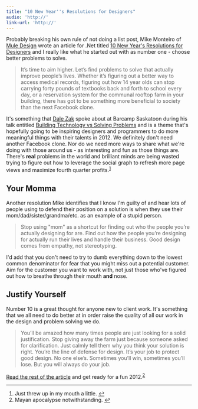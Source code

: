 ```yaml
---
title: "10 New Year''s Resolutions for Designers"
audio: 'http://'
link-url: 'http://'
---
```

<p>Probably breaking his own rule of not doing a list post, Mike Monteiro of <a href="http://muledesign.com/">Mule Design</a> wrote an article for .Net titled <a href="http://www.netmagazine.com/features/10-new-year-s-resolutions-designers">10 New Year's Resolutions for Designers</a> and I really like what he started out with as number one - choose better problems to solve.</p>
<blockquote><p>
  It’s time to aim higher. Let’s find problems to solve that actually improve people’s lives. Whether it’s figuring out a better way to access medical records, figuring out how 14 year olds can stop carrying forty pounds of textbooks back and forth to school every day, or a reservation system for the communal rooftop farm in your building, there has got to be something more beneficial to society than the next Facebook clone.
</p></blockquote>
<p>It's something that <a href="http://www.dalezak.ca/">Dale Zak</a> spoke about at Barcamp Saskatoon during his talk entitled <a href="http://www.dalezak.ca/2011/11/building-technology-vs-solving-problems.html">Building Technology vs Solving Problems</a> and is a theme that's hopefully going to be inspiring designers and programmers to do more meaningful things with their talents in 2012. We definitely don't need another Facebook clone. Nor do we need more ways to share what we're doing with those around us - as interesting and fun as those things are. There's <strong>real</strong> problems in the world and brilliant minds are being wasted trying to figure out how to leverage the social graph to refresh more page views and maximize fourth quarter profits.<sup id="fnref-19954:1"><a href="#fn-19954:1" rel="footnote">1</a></sup></p>
<h2>Your Momma</h2>
<p>Another resolution Mike identifies that I know I'm guilty of and hear lots of people using to defend their position on a solution is when they use their mom/dad/sister/grandma/etc. as an example of a stupid person.</p>
<blockquote><p>
  Stop using "mom" as a shortcut for finding out who the people you’re actually designing for are. Find out how the people you’re designing for actually run their lives and handle their business. Good design comes from empathy, not stereotyping.
</p></blockquote>
<p>I'd add that you don't need to try to dumb everything down to the lowest common denominator for fear that you might miss out a potential customer. Aim for the customer you want to work with, not just those who've figured out how to breathe through their mouth <strong>and</strong> nose.</p>
<h2>Justify Yourself</h2>
<p>Number 10 is a great thought for anyone new to client work. It's something that we all need to do better at in order raise the quality of all our work in the design and problem solving we do.</p>
<blockquote><p>
  You’ll be amazed how many times people are just looking for a solid justification. Stop giving away the farm just because someone asked for clarification. Just calmly tell them why you think your solution is right. You’re the line of defense for design. It’s your job to protect good design. No one else’s. Sometimes you’ll win, sometimes you’ll lose. But you will always do your job.
</p></blockquote>
<p><a href="http://www.netmagazine.com/features/10-new-year-s-resolutions-designers">Read the rest of the article</a> and get ready for a fun 2012.<sup id="fnref-19954:2"><a href="#fn-19954:2" rel="footnote">2</a></sup></p>
<div class="footnotes">
<hr />
<ol>
<li id="fn-19954:1">
Just threw up in my mouth a little.&#160;<a href="#fnref-19954:1" rev="footnote">&#8617;</a>
</li>
<li id="fn-19954:2">
Mayan apocalypse notwithstanding.&#160;<a href="#fnref-19954:2" rev="footnote">&#8617;</a>
</li>
</ol>
</div>
